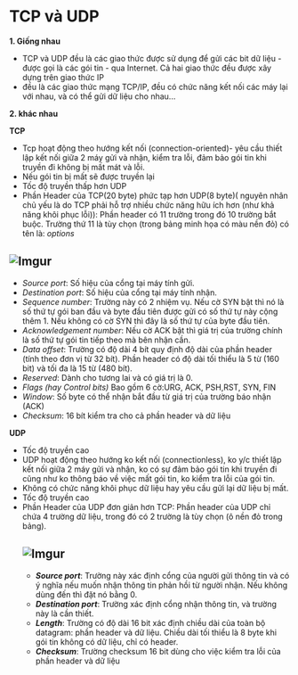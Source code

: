 ﻿# TCP và UDP
**1. Giống nhau**
- TCP và UDP đều là các giao thức được sử dụng để gửi các bit dữ liệu - được gọi là các gói tin - qua Internet. Cả hai giao thức đều được xây dựng trên giao thức IP 
-  đều là các giao thức mạng TCP/IP, đều có chức năng kết nối các máy lại với nhau, và có thể gửi dữ liệu cho nhau...

**2. khác nhau**  

**TCP**
* Tcp hoạt động theo hướng kết nối (connection-oriented)- yêu cầu thiết lập kết nối giữa 2 máy gửi và nhận, kiểm tra lỗi, đảm bảo gói tin khi truyền đi không bị mất mát và lỗi.
* Nếu gói tin bị mất sẽ được truyền lại
* Tốc độ truyền thấp hơn UDP 
* Phần Header của TCP(20 byte) phức tạp hơn UDP(8 byte)( nguyên nhân chủ yếu là do TCP phải hỗ trợ nhiều chức năng hữu ích hơn (như khả năng khôi phục lỗi)): Phần header có 11 trường trong đó 10 trường bắt buộc. Trường thứ 11 là tùy chọn (trong bảng minh họa có màu nền đỏ) có tên là: *options*
## ![Imgur](https://i.imgur.com/hMmDidE.png)
  * *Source port*: Số hiệu của cổng tại máy tính gửi.
  * *Destination port*: Số hiệu của cổng tại máy tính nhận.
  * *Sequence number*: Trường này có 2 nhiệm vụ. Nếu cờ SYN bật thì nó là số thứ tự gói ban đầu và byte đầu tiên được gửi có số thứ tự này cộng thêm 1. Nếu không có cờ SYN thì đây là số thứ tự của byte đầu tiên.
  * *Acknowledgement number*: Nếu cờ ACK bật thì giá trị của trường chính là số thứ tự gói tin tiếp theo mà bên nhận cần.
  * *Data offset*: Trường có độ dài 4 bít quy định độ dài của phần header (tính theo đơn vị từ 32 bít). Phần header có độ dài tối thiểu là 5 từ (160 bit) và tối đa là 15 từ (480 bít).
 * *Reserved*: Dành cho tương lai và có giá trị là 0.
 * *Flags (hay Control bits)* Bao gồm 6 cờ:URG, ACK, PSH,RST, SYN, FIN
 * *Window*: Số byte có thể nhận bắt đầu từ giá trị của trường báo nhận (ACK)
 * *Checksum*: 16 bít kiểm tra cho cả phần header và dữ liệu
 
**UDP**  
* Tốc độ truyền cao
* UDP hoạt động theo hướng ko kết nối (connectionless), ko y/c thiết lập kết nối giữa 2 máy gửi và nhận, ko có sự đảm bảo gói tin khi truyền đi cũng như ko thông báo về việc mất gói tin, ko kiểm tra lỗi của gói tin.
* Không có chức năng khôi phục dữ liệu hay yêu cầu gửi lại dữ liệu bị mất.
* Tốc độ truyền cao
* Phần Header của UDP đơn giản hơn TCP: Phần header của UDP chỉ chứa 4 trường dữ liệu, trong đó có 2 trường là tùy chọn (ô nền đỏ trong bảng).
  ## ![Imgur](https://i.imgur.com/Le3FWjz.png) 
  * ***Source port***: Trường này xác định cổng của người gửi thông tin và có ý nghĩa nếu muốn nhận thông tin phản hồi từ người nhận. Nếu không dùng đến thì đặt nó bằng 0. 
  * ***Destination port***: Trường xác định cổng nhận thông tin, và trường này là cần thiết. 
  * ***Length***: Trường có độ dài 16 bit xác định chiều dài của toàn bộ datagram: phần header và dữ liệu. Chiều dài tối thiểu là 8 byte khi gói tin không có dữ liệu, chỉ có header. 
  * ***Checksum***: Trường checksum 16 bit dùng cho việc kiểm tra lỗi của phần header và dữ liệu
